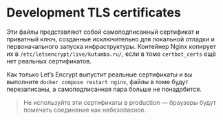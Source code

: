 # Development TLS certificates

Эти файлы представляют собой самоподписанный сертификат и приватный ключ, созданные исключительно для локальной отладки и первоначального запуска инфраструктуры. Контейнер Nginx копирует их в `/etc/letsencrypt/live/kutumba.ru/`, если в томе `certbot_certs` ещё нет реальных сертификатов.

Как только Let’s Encrypt выпустит реальные сертификаты и вы выполните `docker compose restart nginx`, файлы в томе будут перезаписаны, а самоподписанная пара больше не понадобится.

> Не используйте эти сертификаты в production — браузеры будут помечать соединение как небезопасное.
